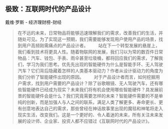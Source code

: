 ## 极致：互联网时代的产品设计

戴维·罗斯  -  经济理财榜-财经

> 在不远的未来，日常物品将能够迅速理解我们的需求，改善我们的生活，并随处可见。为了实现这一预期，我们需要能够发现用户使用产品的场景，找到用户高频刚需痛点的产品设计者。 　　站在下一个转型发展的悬崖上，我们看到技术将更具人性。随着物联网的发展，我们习以为常的数百件日常物品：汽车、钱包、手表、雨伞甚至垃圾桶，都将回应我们的需求，了解我们，学习为我们思考。优先先出现的智能硬件为什么是智能手环、无人驾驶汽车？它们背后隐藏着怎样的人类基本驱动力？作者从设计驱动力的角度为我们分析了智能硬件出现的原因。 　　对于产品设计者而言，如何挖掘用户需求，找到用户需要的产品设计？除了谷歌眼镜、无人驾驶汽车，还有哪些智能硬件已经成为现实？未来我们将有机会使用哪些智能硬件？具发展前景的智能硬件会是什么？我们究竟需要怎样的未来？智能硬件需要的不是单纯的创新，而是加强人与人之间的联系，满足人类了解更多、寿命更长、更有创意地表达自己的需求，那些曾经在神话故事里出现的魔毯和神笔将走入现实生活，改变我们。这是一个更好的、令人着迷的未来，所有关注未来发展的设计师、企业家、投资人都不应错过《互联网时代的产品设计》。
